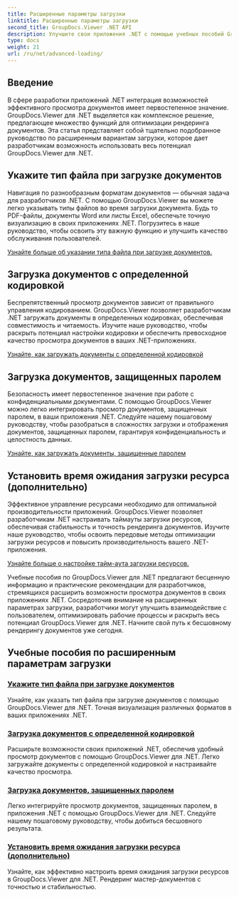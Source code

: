 ```yaml
---
title: Расширенные параметры загрузки
linktitle: Расширенные параметры загрузки
second_title: GroupDocs.Viewer .NET API
description: Улучшите свои приложения .NET с помощью учебных пособий GroupDocs.Viewer для .NET. Узнайте, как указывать типы файлов, управлять кодировками, загружать документы, защищенные паролем, и многое другое.
type: docs
weight: 21
url: /ru/net/advanced-loading/
---
```

## Введение

В сфере разработки приложений .NET интеграция возможностей эффективного просмотра документов имеет первостепенное значение. GroupDocs.Viewer для .NET выделяется как комплексное решение, предлагающее множество функций для оптимизации рендеринга документов. Эта статья представляет собой тщательно подобранное руководство по расширенным вариантам загрузки, которое дает разработчикам возможность использовать весь потенциал GroupDocs.Viewer для .NET.

## Укажите тип файла при загрузке документов
Навигация по разнообразным форматам документов — обычная задача для разработчиков .NET. С помощью GroupDocs.Viewer вы можете легко указывать типы файлов во время загрузки документа. Будь то PDF-файлы, документы Word или листы Excel, обеспечьте точную визуализацию в своих приложениях .NET. Погрузитесь в наше руководство, чтобы освоить эту важную функцию и улучшить качество обслуживания пользователей.

[Узнайте больше об указании типа файла при загрузке документов.](./specify-file-type/)

## Загрузка документов с определенной кодировкой
Беспрепятственный просмотр документов зависит от правильного управления кодированием. GroupDocs.Viewer позволяет разработчикам .NET загружать документы в определенных кодировках, обеспечивая совместимость и читаемость. Изучите наше руководство, чтобы раскрыть потенциал настройки кодировки и обеспечить превосходное качество просмотра документов в ваших .NET-приложениях.

[Узнайте, как загружать документы с определенной кодировкой](./load-documents-encoding/)

## Загрузка документов, защищенных паролем
Безопасность имеет первостепенное значение при работе с конфиденциальными документами. С помощью GroupDocs.Viewer можно легко интегрировать просмотр документов, защищенных паролем, в ваши приложения .NET. Следуйте нашему пошаговому руководству, чтобы разобраться в сложностях загрузки и отображения документов, защищенных паролем, гарантируя конфиденциальность и целостность данных.

[Узнайте, как загружать документы, защищенные паролем](./load-password-protected-document/)

## Установить время ожидания загрузки ресурса (дополнительно)
Эффективное управление ресурсами необходимо для оптимальной производительности приложений. GroupDocs.Viewer позволяет разработчикам .NET настраивать таймауты загрузки ресурсов, обеспечивая стабильность и точность рендеринга документов. Изучите наше руководство, чтобы освоить передовые методы оптимизации загрузки ресурсов и повысить производительность вашего .NET-приложения.

[Узнайте больше о настройке тайм-аута загрузки ресурсов.](./set-resource-loading-timeout/)

Учебные пособия по GroupDocs.Viewer для .NET предлагают бесценную информацию и практические рекомендации для разработчиков, стремящихся расширить возможности просмотра документов в своих приложениях .NET. Сосредоточив внимание на расширенных параметрах загрузки, разработчики могут улучшить взаимодействие с пользователем, оптимизировать рабочие процессы и раскрыть весь потенциал GroupDocs.Viewer для .NET. Начните свой путь к бесшовному рендерингу документов уже сегодня.
## Учебные пособия по расширенным параметрам загрузки
### [Укажите тип файла при загрузке документов](./specify-file-type/)
Узнайте, как указать тип файла при загрузке документов с помощью GroupDocs.Viewer для .NET. Точная визуализация различных форматов в ваших приложениях .NET.
### [Загрузка документов с определенной кодировкой](./load-documents-encoding/)
Расширьте возможности своих приложений .NET, обеспечив удобный просмотр документов с помощью GroupDocs.Viewer для .NET. Легко загружайте документы с определенной кодировкой и настраивайте качество просмотра.
### [Загрузка документов, защищенных паролем](./load-password-protected-document/)
Легко интегрируйте просмотр документов, защищенных паролем, в приложения .NET с помощью GroupDocs.Viewer для .NET. Следуйте нашему пошаговому руководству, чтобы добиться бесшовного результата.
### [Установить время ожидания загрузки ресурса (дополнительно)](./set-resource-loading-timeout/)
Узнайте, как эффективно настроить время ожидания загрузки ресурсов в GroupDocs.Viewer для .NET. Рендеринг мастер-документов с точностью и стабильностью.